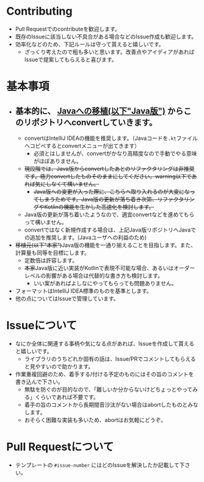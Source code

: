 # Contributing

- Pull Requestでのcontributeを歓迎します。  
- 既存のIssueに該当しない不具合がある場合などのIssue作成も歓迎します。
- 効率化などのため、下記ルールは守って貰えると嬉しいです。  
    - ざっくり考えたので粗も多いと思います。改善点やアイディアがあればIssueで提案してもらえると喜びます。

# 基本事項

- ## 基本的に、 [Javaへの移植(以下"Java版")](https://github.com/NASU41/AtCoderLibraryForJava) からこのリポジトリへconvertしていきます。
    - convertはIntelliJ IDEAの機能を推奨します。（Javaコードを`.kt`ファイルへコピペするとconvertメニューが出てきます）
        - 必須とはしませんが、convertがかなり高精度なので手動でやる意味がほぼありません。
    - ~~現段階では、Java版からconvertしたあとのリファクタリングは非推奨です。極力convertしたものそのままにしてください。warning以下であれば気にしなくて構いません。~~
        - ~~Java版への変更が入った際に、こちらへ取り入れるのが大変になってしまうためです。Java版の更新が落ち着き次第、リファクタリングやKotlinの機能を生かした高速化を検討します。~~
    - Java版の更新が落ち着いたようなので、適宜convertなどを進めてもらって構いません。
    - convertではなく新規作成する場合は、上記Java版リポジトリへJavaでの追加を推奨します。(Javaユーザへの利益のため)
- ~~移植元(以下"本家")~~Java版の機能を一通り揃えることを目指します。また、計算量も同等を目標にします。
    - 定数倍は許容します。
    - ~~本家~~Java版に近い実装がKotlinで表現不可能な場合、あるいはオーダーレベルの影響がある場合は代替的な書き方も検討します。
        - いい案があればよしなにやってもらっても問題ありません。
- フォーマットはIntelliJ IDEA標準のものを基準とします。
- 他の点についてはIssueで管理しています。

# Issueについて

- なにか全体に関連する事柄や気になる点があれば、Issueを作成して貰えると嬉しいです。
  - ライブラリのうちどれか固有の話は、Issue/PRでコメントしてもらえると見やすいので助かります。
- 作業重複回避のため、着手する/付ける予定のものにはその旨のコメントを書き込んで下さい。
    - 無駄を防ぐのが目的なので、「難しいか分からないけどちょっとやってみる」くらいであれば不要です。
    - 着手の旨のコメントから長期間音沙汰がない場合はabortしたものとみなします。
    - おそらく困難な実装も多いため、abortはお気軽にどうぞ。

# Pull Requestについて

- テンプレートの `#issue-number` にはどのIssueを解決したか記載して下さい。
